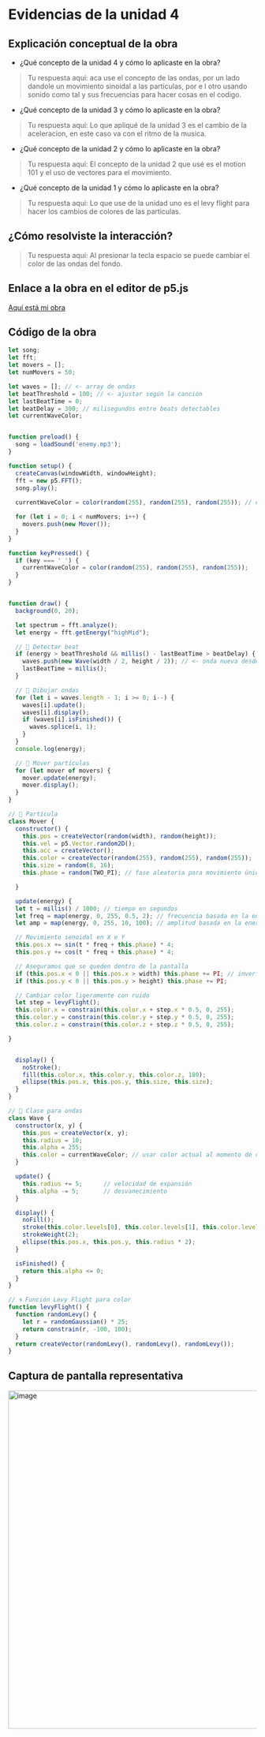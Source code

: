 # Evidencias de la unidad 4

## Explicación conceptual de la obra

* ¿Qué concepto de la unidad 4 y cómo lo aplicaste en la obra?
> Tu respuesta aquí:
> aca use el concepto de las ondas, por un lado dandole un movimiento sinoidal a las particulas, por e l otro usando sonido como tal y sus frecuencias para hacer cosas en el codigo.

* ¿Qué concepto de la unidad 3 y cómo lo aplicaste en la obra?
> Tu respuesta aquí:
> Lo que apliqué de la unidad 3 es el cambio de la aceleracion, en este caso va con el ritmo de la musica.

* ¿Qué concepto de la unidad 2 y cómo lo aplicaste en la obra?
> Tu respuesta aquí:
> El concepto de la unidad 2 que usé es el motion 101 y el uso de vectores para el movimiento.

* ¿Qué concepto de la unidad 1 y cómo lo aplicaste en la obra?
> Tu respuesta aquí:
> Lo que use de la unidad uno es el levy flight para hacer los cambios de colores de las particulas.

## ¿Cómo resolviste la interacción?
> Tu respuesta aquí:
> Al presionar la tecla espacio se puede cambiar el color de las ondas del fondo. 

## Enlace a la obra en el editor de p5.js

[Aquí está mi obra](https://editor.p5js.org/isaacrisi/sketches/cLQI1AlXS)

## Código de la obra 

``` js
let song;
let fft;
let movers = [];
let numMovers = 50;

let waves = []; // <- array de ondas
let beatThreshold = 100; // <- ajustar según la canción
let lastBeatTime = 0;
let beatDelay = 300; // milisegundos entre beats detectables
let currentWaveColor;


function preload() {
  song = loadSound('enemy.mp3');
}

function setup() {
  createCanvas(windowWidth, windowHeight);
  fft = new p5.FFT();
  song.play();
  
  currentWaveColor = color(random(255), random(255), random(255)); // color inicial

  for (let i = 0; i < numMovers; i++) {
    movers.push(new Mover());
  }
}

function keyPressed() {
  if (key === ' ') {
    currentWaveColor = color(random(255), random(255), random(255));
  }
}


function draw() {
  background(0, 20);

  let spectrum = fft.analyze();
  let energy = fft.getEnergy("highMid");

  // 🧠 Detectar beat
  if (energy > beatThreshold && millis() - lastBeatTime > beatDelay) {
    waves.push(new Wave(width / 2, height / 2)); // <- onda nueva desde el centro
    lastBeatTime = millis();
  }

  // 💫 Dibujar ondas
  for (let i = waves.length - 1; i >= 0; i--) {
    waves[i].update();
    waves[i].display();
    if (waves[i].isFinished()) {
      waves.splice(i, 1);
    }
  }
  console.log(energy);

  // 🎯 Mover partículas
  for (let mover of movers) {
    mover.update(energy);
    mover.display();
  }
}

// 🎵 Partícula
class Mover {
  constructor() {
    this.pos = createVector(random(width), random(height));
    this.vel = p5.Vector.random2D();
    this.acc = createVector();
    this.color = createVector(random(255), random(255), random(255));
    this.size = random(8, 16);
    this.phase = random(TWO_PI); // fase aleatoria para movimiento único

  }

  update(energy) {
  let t = millis() / 1000; // tiempo en segundos
  let freq = map(energy, 0, 255, 0.5, 2); // frecuencia basada en la energía
  let amp = map(energy, 0, 255, 10, 100); // amplitud basada en la energía

  // Movimiento senoidal en X e Y
  this.pos.x += sin(t * freq + this.phase) * 4;
  this.pos.y += cos(t * freq + this.phase) * 4;

  // Aseguramos que se queden dentro de la pantalla
  if (this.pos.x < 0 || this.pos.x > width) this.phase += PI; // invertir fase en los bordes
  if (this.pos.y < 0 || this.pos.y > height) this.phase += PI;

  // Cambiar color ligeramente con ruido
  let step = levyFlight();
  this.color.x = constrain(this.color.x + step.x * 0.5, 0, 255);
  this.color.y = constrain(this.color.y + step.y * 0.5, 0, 255);
  this.color.z = constrain(this.color.z + step.z * 0.5, 0, 255);

}


  display() {
    noStroke();
    fill(this.color.x, this.color.y, this.color.z, 180);
    ellipse(this.pos.x, this.pos.y, this.size, this.size);
  }
}

// 🌊 Clase para ondas
class Wave {
  constructor(x, y) {
    this.pos = createVector(x, y);
    this.radius = 10;
    this.alpha = 255;
    this.color = currentWaveColor; // usar color actual al momento de crear
  }

  update() {
    this.radius += 5;      // velocidad de expansión
    this.alpha -= 5;       // desvanecimiento
  }

  display() {
    noFill();
    stroke(this.color.levels[0], this.color.levels[1], this.color.levels[2], this.alpha);
    strokeWeight(2);
    ellipse(this.pos.x, this.pos.y, this.radius * 2);
  }

  isFinished() {
    return this.alpha <= 0;
  }
}

// 🌀 Función Levy Flight para color
function levyFlight() {
  function randomLevy() {
    let r = randomGaussian() * 25;
    return constrain(r, -100, 100);
  }
  return createVector(randomLevy(), randomLevy(), randomLevy());
}

```

## Captura de pantalla representativa


<img width="876" height="686" alt="image" src="https://github.com/user-attachments/assets/84b65fa6-6393-4af1-ba36-66b6ad14aa81" />








